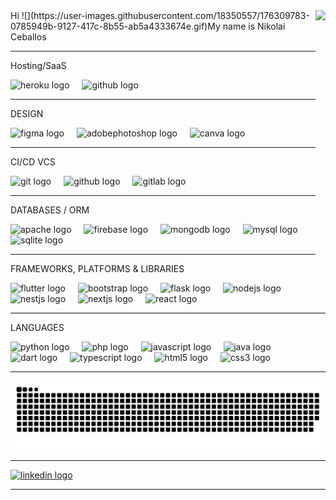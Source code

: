 <img align="right" height="450" src="https://avatars.githubusercontent.com/NikCeb" />

<div align="left">
    Hi ![](https://user-images.githubusercontent.com/18350557/176309783-0785949b-9127-417c-8b55-ab5a4333674e.gif)My name
    is Nikolai Ceballos
</div>

---------
<div>
    <p>Hosting/SaaS</p>
</div>

<div align="left">
    <img src="https://skillicons.dev/icons?i=heroku" height="40" alt="heroku logo" />
    <img width="12" />
    <img src="https://skillicons.dev/icons?i=github" height="40" alt="github logo" />
</div>

---------
<div>
    <p>DESIGN</p>
</div>


<div align="left">
    <img src="https://cdn.jsdelivr.net/gh/devicons/devicon/icons/figma/figma-original.svg" height="40"
        alt="figma logo" />
    <img width="12" />
    <img src="https://skillicons.dev/icons?i=ps" height="40" alt="adobephotoshop logo" />
    <img width="12" />
    <img src="https://cdn.jsdelivr.net/gh/devicons/devicon/icons/canva/canva-original.svg" height="40"
        alt="canva logo" />
</div>

---------
<div>
    <p>CI/CD VCS</p>
</div>

<div align="left">
    <img src="https://cdn.simpleicons.org/git/F05032" height="40" alt="git logo" />
    <img width="12" />
    <img src="https://skillicons.dev/icons?i=github" height="40" alt="github logo" />
    <img width="12" />
    <img src="https://skillicons.dev/icons?i=gitlab" height="40" alt="gitlab logo" />
</div>

---------
<div>
    <p>DATABASES / ORM</p>
</div>

<div align="left">
    <img src="https://cdn.jsdelivr.net/gh/devicons/devicon/icons/apache/apache-original.svg" height="40"
        alt="apache logo" />
    <img width="12" />
    <img src="https://skillicons.dev/icons?i=firebase" height="40" alt="firebase logo" />
    <img width="12" />
    <img src="https://cdn.simpleicons.org/mongodb/47A248" height="40" alt="mongodb logo" />
    <img width="12" />
    <img src="https://cdn.jsdelivr.net/gh/devicons/devicon/icons/mysql/mysql-original.svg" height="40"
        alt="mysql logo" />
    <img width="12" />
    <img src="https://cdn.jsdelivr.net/gh/devicons/devicon/icons/sqlite/sqlite-original.svg" height="40"
        alt="sqlite logo" />
</div>

---------
<div>
    <p>FRAMEWORKS, PLATFORMS & LIBRARIES</p>
</div>

<div align="left">
    <img src="https://cdn.jsdelivr.net/gh/devicons/devicon/icons/flutter/flutter-original.svg" height="40"
        alt="flutter logo" />
    <img width="12" />
    <img src="https://cdn.jsdelivr.net/gh/devicons/devicon/icons/bootstrap/bootstrap-original.svg" height="40"
        alt="bootstrap logo" />
    <img width="12" />
    <img src="https://skillicons.dev/icons?i=flask" height="40" alt="flask logo" />
    <img width="12" />
    <img src="https://cdn.jsdelivr.net/gh/devicons/devicon/icons/nodejs/nodejs-original.svg" height="40"
        alt="nodejs logo" />
    <img width="12" />
    <img src="https://skillicons.dev/icons?i=nestjs" height="40" alt="nestjs logo" />
    <img width="12" />
    <img src="https://skillicons.dev/icons?i=nextjs" height="40" alt="nextjs logo" />
    <img width="12" />
    <img src="https://cdn.simpleicons.org/react/61DAFB" height="40" alt="react logo" />
</div>

---------
<div>
    <p>LANGUAGES</p>
</div>


<div align="left">
    <img src="https://cdn.jsdelivr.net/gh/devicons/devicon/icons/python/python-original.svg" height="40"
        alt="python logo" />
    <img width="12" />
    <img src="https://skillicons.dev/icons?i=php" height="40" alt="php logo" />
    <img width="12" />
    <img src="https://cdn.simpleicons.org/javascript/F7DF1E" height="40" alt="javascript logo" />
    <img width="12" />
    <img src="https://cdn.jsdelivr.net/gh/devicons/devicon/icons/java/java-original.svg" height="40" alt="java logo" />
    <img width="12" />
    <img src="https://cdn.jsdelivr.net/gh/devicons/devicon/icons/dart/dart-original.svg" height="40" alt="dart logo" />
    <img width="12" />
    <img src="https://cdn.jsdelivr.net/gh/devicons/devicon/icons/typescript/typescript-original.svg" height="40"
        alt="typescript logo" />
    <img width="12" />
    <img src="https://skillicons.dev/icons?i=html" height="40" alt="html5 logo" />
    <img width="12" />
    <img src="https://cdn.jsdelivr.net/gh/devicons/devicon/icons/css3/css3-original.svg" height="40" alt="css3 logo" />
</div>


---------

<img src="https://raw.githubusercontent.com/NikCeb/NikCeb/output/snake.svg" alt="Snake animation" />

---------

<div align="left">
    <a href="https://www.linkedin.com/in/nikceballos/" align="left"><img src="https://img.shields.io/static/v1?message=LinkedIn&logo=linkedin&label=&color=0077B5&logoColor=white&labelColor=&style=for-the-badge"
        height="40" alt="linkedin logo" /></a>
</div>

---------
